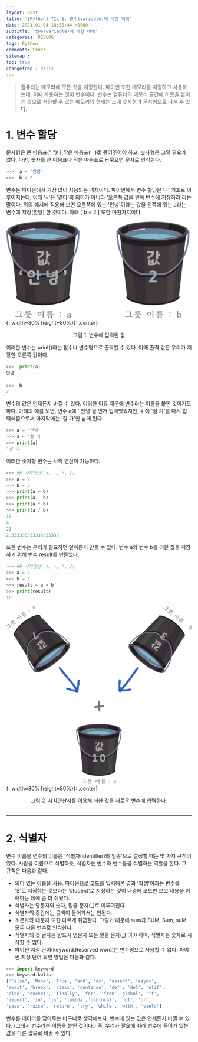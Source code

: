 ```yaml
---
layout: post
title: '[Python] TIL 1. 변수(variable)에 대한 이해'
date: 2021-01-04 18:55:44 +0900
subtitle: '변수(variable)에 대한 이해'
categories: DEVLOG
tags: Python
comments: true!
sitemap :
toc: true
changefreq : daily
---
```


> 컴퓨터는 메모리에 모든 것을 저장한다. 파이썬 또한 메모리를 저장하고 사용하는데, 이때 사용하는 것이 변수이다. 변수는 컴퓨터의 메모리 공간에 이름을 붙이는 것으로 저장할 수 있는 메모리의 형태는 크게 숫자형과 문자형으로 나눌 수 있다. 
>



# 1. **변수 할당**

 문자형은 큰 따옴표(" ")나 작은 따옴표(' ')로 묶어주어야 하고, 숫자형은 그럴 필요가 없다. 다만, 숫자를 큰 따옴표나 작은 따옴표로 ㅂ묶으면 문자로 인식한다.

```python
>>>  a = '안녕'
>>>  b = 2
```

변수는 파이썬에서 가장 많이 사용되는 객체이다. 파이썬에서 변수 할당은 '=' 기호로 이루어지는데, 이때 '='은 '같다'의 의미가 아니라 '오른쪽 값을 왼쪽 변수에 저장하라'라는 말이다. 위의 예시에 적용해 보면 오른쪽에 있는 '안녕'이라는 값을 왼쪽에 있는 a라는 변수에 저장(할당) 한 것이다. 아래 [ b = 2 ] 또한 마찬가지이다. 

![title](/assets/img/DEVLOG/Python/TIL1/2021-01-04-Python-TIL1-1.png){: width=80% height=80%}{: .center}

<center>그림 1. 변수에 입력된 값</center>

  이러한 변수는 print()라는 함수나 변수명으로 출력할 수 있다. 이때 출력 값은 우리가 저장한 오른쪽 값이다. 

```python
>>>  print(a)
안녕

>>>  b
2
```

  변수의 값은 언제든지 바뀔 수 있다. 이러한 이유 때문에 변수라는 이름을 붙인 것이기도 하다. 아래의 예를 보면, 변수 a에 ' 안녕'을 먼저 입력했었지만, 뒤에 '잘 가'를 다시 입력해줌으로써 마지막에는 '잘 가'만 남게 된다.

``` python
>>> a = '안녕'
>>> a = '잘 가'
>>> print(a)
'잘 가'
```

  이러한 숫자형 변수는 사칙 연산이 가능하다.

``` python
>>> ## 사칙연산( +, -, *, /)
>>> a = 7
>>> b = 3
>>> print(a + b)
>>> print(a - b)
>>> print(a * b)
>>> print(a / b)
10
4
21
2.333333333333333335
```

  또한 변수는 우리가 필요하면 얼마든지 만들 수 있다. 변수 a와 변수 b를 더한 값을 저장하기 위해 변수 result를 만들었다.

``` python
>>> ## 사칙연산( +, -, *, /)
>>> a = 7
>>> b = 3
>>> result = a + b
>>> print(result)
10
```

![title](/assets/img/DEVLOG/Python/TIL1/2021-01-04-Python-TIL1-2.png){: width=80% height=80%}{: .center}

<center>그림 2. 사칙연산자를 이용해 더한 값을 새로운 변수에 입력한다.</center>

<br>

***

# 2. **식별자** 

  변수 이름을 변수의 이름은 '식별자(identifier)의 일종'으로 설정할 때는 몇 가지 규칙이 있다. 사람을 이름으로 식별하듯, 식별자는 변수와 변수들을 식별하는 역할을 한다. 그 규칙은 다음과 같다. 

- 의미 있는 이름을 사용. 파이썬으로 코드를 입력해본 결과 '학생'이라는 변수를 'S'로 지정하는 것보다는 'student'로 지정하는 것이 나중에 코드만 보고 내용을 이해하는 데에 좀 더 쉬웠다.
- 식별자는 영문자와 숫자, 밑줄 문자(_)로 이루어진다.
- 식별자의 중간에는 공백이 들어가서는 안된다.
- 소문자와 대문자 또한 다르게 취급한다. 그렇기 때문에 sum과 SUM, Sum, suM 모두 다른 변수로 인식한다.
- 식별자의 첫 글자는 반드시 영문자 또는 밑줄 문자(_) 여야 하며, 식별자는 숫자로 시작할 수 없다. 
- 파이썬 지정 단어(keyword.Reserved word)는 변수명으로 사용할 수 없다. 파이썬 지정 단어 확인 방법은 다음과 같다.

```python
>>> import keyword
>>> keyword.kwlist
['False', 'None', 'True', 'and', 'as', 'assert', 'async', 
'await', 'break', 'class', 'continue', 'def', 'del', 'elif', 
'else', 'except', 'finally', 'for', 'from','global', 'if', 
'import', 'in', 'is', 'lambda','nonlocal', 'not', 'or', 
'pass', 'raise', 'return', 'try', 'while', 'with', 'yield']
```

  변수를 데이터를 담아두는 바구니로 생각해보자. 변수에 있는 값은 언제든지 바뀔 수 있다. (그래서 변수라는 이름을 붙인 것이다.) 즉, 우리가 필요에 따라 변수에 들어가 있는 값을 다른 값으로 바꿀 수 있다.




